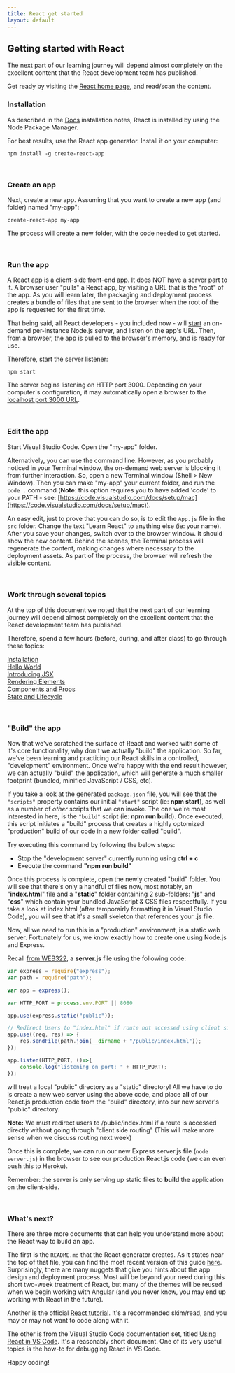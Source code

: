 ```yaml
---
title: React get started
layout: default
---
```


## Getting started with React

The next part of our learning journey will depend almost completely on the excellent content that the React development team has published. 

Get ready by visiting the [React home page](https://reactjs.org/), and read/scan the content.

<!-- On the top navigation menu, notice the [Docs](https://reactjs.org/docs/installation.html) (documentation) and [Tutorial](https://reactjs.org/tutorial/tutorial.html) items. 

![React web site](../media/react-web-site.png) -->

### Installation

As described in the [Docs](https://reactjs.org/docs/installation.html) installation notes, React is installed by using the Node Package Manager. 

For best results, use the React app generator. Install it on your computer:

```text
npm install -g create-react-app
```

<br>

### Create an app

Next, create a new app. Assuming that you want to create a new app (and folder) named "my-app":

```text
create-react-app my-app
```

The process will create a new folder, with the code needed to get started.

<br>

### Run the app

A React app is a client-side front-end app. It does NOT have a server part to it. A browser user "pulls" a React app, by visiting a URL that is the "root" of the app. As you will learn later, the packaging and deployment process creates a bundle of files that are sent to the browser when the root of the app is requested for the first time. 

That being said, all React developers - you included now - will [start](https://docs.npmjs.com/cli/start) an on-demand per-instance Node.js server, and listen on the app's URL. Then, from a browser, the app is pulled to the browser's memory, and is ready for use. 

Therefore, start the server listener:

```text
npm start
```

The server begins listening on HTTP port 3000. Depending on your computer's configuration, it may automatically open a browser to the [localhost port 3000 URL](http://localhost:3000/). 

<br>

### Edit the app

Start Visual Studio Code. Open the "my-app" folder. 

Alternatively, you can use the command line. However, as you probably noticed in your Terminal window, the on-demand web server is blocking it from further interaction. So, open a new Terminal window (Shell > New Window). Then you can make "my-app" your current folder, and run the `code .` command (**Note**: this option requires you to have added 'code' to your PATH - see: [https://code.visualstudio.com/docs/setup/mac](https://code.visualstudio.com/docs/setup/mac)). 

An easy edit, just to prove that you can do so, is to edit the `App.js` file in the `src` folder. Change the text "Learn React" to anything else (ie: your name). After you save your changes, switch over to the browser window. It should show the new content. Behind the scenes, the Terminal process will regenerate the content, making changes where necessary to the deployment assets. As part of the process, the browser will refresh the visible content.

<br>

### Work through several topics

At the top of this document we noted that the next part of our learning journey will depend almost completely on the excellent content that the React development team has published. 

Therefore, spend a few hours (before, during, and after class) to go through these topics:

[Installation](https://reactjs.org/docs/installation.html)  
[Hello World](https://reactjs.org/docs/hello-world.html)  
[Introducing JSX](https://reactjs.org/docs/introducing-jsx.html)  
[Rendering Elements](https://reactjs.org/docs/rendering-elements.html)  
[Components and Props](https://reactjs.org/docs/components-and-props.html)  
[State and Lifecycle](https://reactjs.org/docs/state-and-lifecycle.html)  

<br>

### "Build" the app

Now that we've scratched the surface of React and worked with some of it's core functionality, why don't we actually "build" the application.  So far, we've been learning and practicing our React skills in a controlled, "development" environment.  Once we're happy with the end result however, we can actually "build" the application, which will generate a much smaller footprint (bundled, minified JavaScript / CSS, etc). 

If you take a look at the generated `package.json` file, you will see that the `"scripts"` property contains our initial `"start"` script (ie: **npm start**), as well as a number of *other* scripts that we can invoke.  The one we're most interested in here, is the `"build"` script (ie: **npm run build**).  Once executed, this script initiates a "build" process that creates a highly optomized "production" build of our code in a new folder called "build".

Try executing this command by following the below steps:

* Stop the "development server" currently running using **ctrl + c**
* Execute the command **"npm run build"**

Once this process is complete, open the newly created "build" folder.  You will see that there's only a handful of files now, most notably, an "**index.html**" file and a "**static**" folder containing 2 sub-folders: "**js**" and "**css**" which contain your bundled JavaScript &amp; CSS files respectfully. If you take a look at index.html (after temporairly formatting it in Visual Studio Code), you will see that it's a small skeleton that references your .js file.

Now, all we need to run this in a "production" environment, is a static web server.  Fortunately for us, we know exactly how to create one using Node.js and Express.

Recall [from WEB322](http://zenit.senecac.on.ca/~patrick.crawford/index.php/web322/course-notes/week4-class1/), a **server.js** file using the following code:

```javascript
var express = require("express");
var path = require("path");

var app = express();

var HTTP_PORT = process.env.PORT || 8080

app.use(express.static("public"));

// Redirect Users to "index.html" if route not accessed using client side routing
app.use((req, res) => {
    res.sendFile(path.join(__dirname + "/public/index.html"));
});

app.listen(HTTP_PORT, ()=>{
    console.log("listening on port: " + HTTP_PORT);
});
```

will treat a local "public" directory as a "static" directory!  All we have to do is create a new web server using the above code, and place **all** of our React.js production code from the "build" directory, into our new server's "public" directory. 

**Note:** We must redirect users to /public/index.html if a route is accessed directly without going through "client side routing" (This will make more sense when we discuss routing next week)

Once this is complete, we can run our new Express server.js file (`node server.js`) in the browser to see our production React.js code (we can even push this to Heroku).

Remember: the server is only serving up static files to **build** the application on the client-side.

<br>

### What's next?

There are three more documents that can help you understand more about the React way to build an app.

The first is the `README.md` that the React generator creates. As it states near the top of that file, you can find the most recent version of this guide [here](https://github.com/facebookincubator/create-react-app/blob/master/packages/react-scripts/template/README.md). Surprisingly, there are many nuggets that give you hints about the app design and deployment process. Most will be beyond your need during this short two-week treatment of React, but many of the themes will be reused when we begin working with Angular (and you never know, you may end up working with React in the future). 

Another is the official [React tutorial](https://reactjs.org/tutorial/tutorial.html). It's a recommended skim/read, and you may or may not want to code along with it.

The other is from the Visual Studio Code documentation set, titled [Using React in VS Code](https://code.visualstudio.com/docs/nodejs/reactjs-tutorial). It's a reasonably short document. One of its very useful topics is the how-to for debugging React in VS Code. 

Happy coding!

<br>
